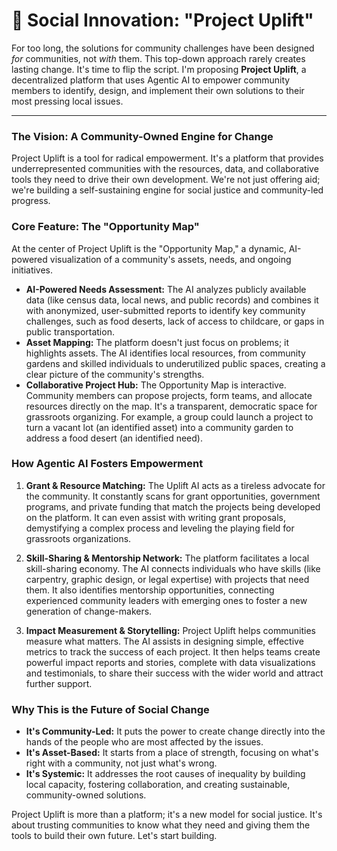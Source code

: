 # 🤝 Social Innovation: "Project Uplift"

For too long, the solutions for community challenges have been designed *for* communities, not *with* them. This top-down approach rarely creates lasting change. It's time to flip the script. I'm proposing **Project Uplift**, a decentralized platform that uses Agentic AI to empower community members to identify, design, and implement their own solutions to their most pressing local issues.

---

### The Vision: A Community-Owned Engine for Change

Project Uplift is a tool for radical empowerment. It's a platform that provides underrepresented communities with the resources, data, and collaborative tools they need to drive their own development. We're not just offering aid; we're building a self-sustaining engine for social justice and community-led progress.

### Core Feature: The "Opportunity Map"

At the center of Project Uplift is the "Opportunity Map," a dynamic, AI-powered visualization of a community's assets, needs, and ongoing initiatives.

-   **AI-Powered Needs Assessment:** The AI analyzes publicly available data (like census data, local news, and public records) and combines it with anonymized, user-submitted reports to identify key community challenges, such as food deserts, lack of access to childcare, or gaps in public transportation.
-   **Asset Mapping:** The platform doesn't just focus on problems; it highlights assets. The AI identifies local resources, from community gardens and skilled individuals to underutilized public spaces, creating a clear picture of the community's strengths.
-   **Collaborative Project Hub:** The Opportunity Map is interactive. Community members can propose projects, form teams, and allocate resources directly on the map. It's a transparent, democratic space for grassroots organizing. For example, a group could launch a project to turn a vacant lot (an identified asset) into a community garden to address a food desert (an identified need).

### How Agentic AI Fosters Empowerment

1.  **Grant & Resource Matching:** The Uplift AI acts as a tireless advocate for the community. It constantly scans for grant opportunities, government programs, and private funding that match the projects being developed on the platform. It can even assist with writing grant proposals, demystifying a complex process and leveling the playing field for grassroots organizations.

2.  **Skill-Sharing & Mentorship Network:** The platform facilitates a local skill-sharing economy. The AI connects individuals who have skills (like carpentry, graphic design, or legal expertise) with projects that need them. It also identifies mentorship opportunities, connecting experienced community leaders with emerging ones to foster a new generation of change-makers.

3.  **Impact Measurement & Storytelling:** Project Uplift helps communities measure what matters. The AI assists in designing simple, effective metrics to track the success of each project. It then helps teams create powerful impact reports and stories, complete with data visualizations and testimonials, to share their success with the wider world and attract further support.

### Why This is the Future of Social Change

-   **It's Community-Led:** It puts the power to create change directly into the hands of the people who are most affected by the issues.
-   **It's Asset-Based:** It starts from a place of strength, focusing on what's right with a community, not just what's wrong.
-   **It's Systemic:** It addresses the root causes of inequality by building local capacity, fostering collaboration, and creating sustainable, community-owned solutions.

Project Uplift is more than a platform; it's a new model for social justice. It's about trusting communities to know what they need and giving them the tools to build their own future. Let's start building. 